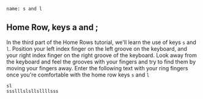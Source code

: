 ```ngMeta
name: s and l
```

## Home Row, keys a and ;

In the third part of the Home Rows tutorial, we'll learn the use of keys `s` and `l`.
Position your left index finger on the left groove on the keyboard, and your right index finger on the right groove of the keyboard. Look away from the keyboard and feel the grooves with your fingers and try to find them by moving your fingers away.
Enter the following text with your ring fingers once you're comfortable with the home row keys `s` and `l`


```practicetyping
sl
ssslllslsllsllllsss
```
